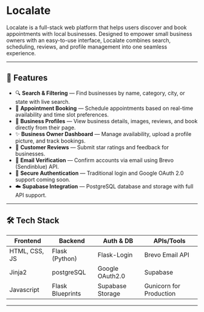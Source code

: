 # Localate

Localate is a full-stack web platform that helps users discover and book appointments with local businesses. Designed to empower small business owners with an easy-to-use interface, Localate combines search, scheduling, reviews, and profile management into one seamless experience.

---

## 🚀 Features

- 🔍 **Search & Filtering** — Find businesses by name, category, city, or state with live search.
- 📅 **Appointment Booking** — Schedule appointments based on real-time availability and time slot preferences.
- 💼 **Business Profiles** — View business details, images, reviews, and book directly from their page.
- ✨ **Business Owner Dashboard** — Manage availability, upload a profile picture, and track bookings.
- 📝 **Customer Reviews** — Submit star ratings and feedback for businesses.
- 📧 **Email Verification** — Confirm accounts via email using Brevo (Sendinblue) API.
- 🔐 **Secure Authentication** — Traditional login and Google OAuth 2.0 support coming soon.
- ☁️ **Supabase Integration** — PostgreSQL database and storage with full API support.

---

## 🛠 Tech Stack

| Frontend   | Backend        | Auth & DB      | APIs/Tools       |
|------------|----------------|----------------|------------------|
| HTML, CSS, JS | Flask (Python) | Flask-Login | Brevo Email API |
| Jinja2     | postgreSQL      | Google OAuth2.0 | Supabase |
| Javascript | Flask Blueprints | Supabase Storage | Gunicorn for Production |

---
